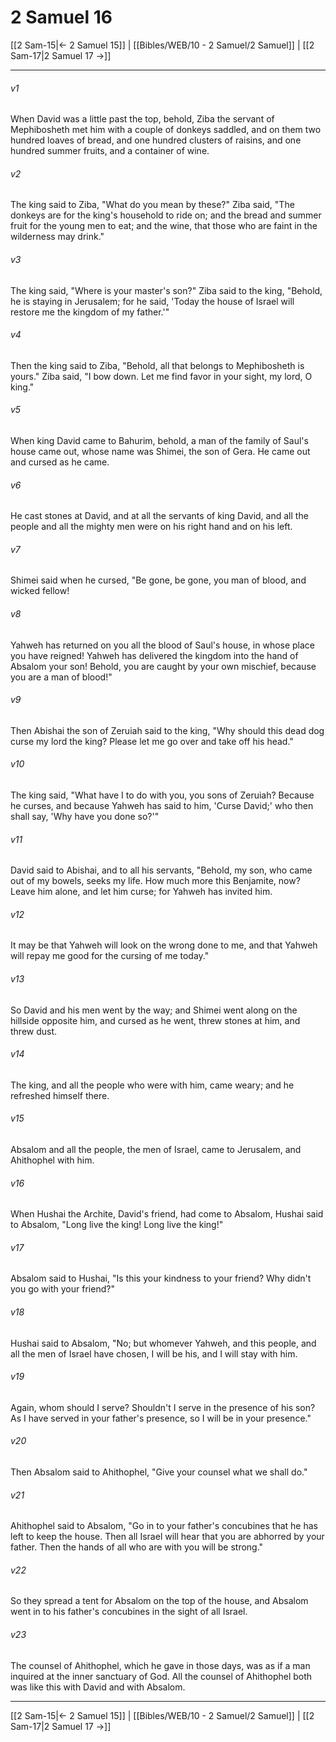 # 2 Samuel 16

[[2 Sam-15|← 2 Samuel 15]] | [[Bibles/WEB/10 - 2 Samuel/2 Samuel]] | [[2 Sam-17|2 Samuel 17 →]]
***



###### v1 
When David was a little past the top, behold, Ziba the servant of Mephibosheth met him with a couple of donkeys saddled, and on them two hundred loaves of bread, and one hundred clusters of raisins, and one hundred summer fruits, and a container of wine. 

###### v2 
The king said to Ziba, "What do you mean by these?" Ziba said, "The donkeys are for the king's household to ride on; and the bread and summer fruit for the young men to eat; and the wine, that those who are faint in the wilderness may drink." 

###### v3 
The king said, "Where is your master's son?" Ziba said to the king, "Behold, he is staying in Jerusalem; for he said, 'Today the house of Israel will restore me the kingdom of my father.'" 

###### v4 
Then the king said to Ziba, "Behold, all that belongs to Mephibosheth is yours." Ziba said, "I bow down. Let me find favor in your sight, my lord, O king." 

###### v5 
When king David came to Bahurim, behold, a man of the family of Saul's house came out, whose name was Shimei, the son of Gera. He came out and cursed as he came. 

###### v6 
He cast stones at David, and at all the servants of king David, and all the people and all the mighty men were on his right hand and on his left. 

###### v7 
Shimei said when he cursed, "Be gone, be gone, you man of blood, and wicked fellow! 

###### v8 
Yahweh has returned on you all the blood of Saul's house, in whose place you have reigned! Yahweh has delivered the kingdom into the hand of Absalom your son! Behold, you are caught by your own mischief, because you are a man of blood!" 

###### v9 
Then Abishai the son of Zeruiah said to the king, "Why should this dead dog curse my lord the king? Please let me go over and take off his head." 

###### v10 
The king said, "What have I to do with you, you sons of Zeruiah? Because he curses, and because Yahweh has said to him, 'Curse David;' who then shall say, 'Why have you done so?'" 

###### v11 
David said to Abishai, and to all his servants, "Behold, my son, who came out of my bowels, seeks my life. How much more this Benjamite, now? Leave him alone, and let him curse; for Yahweh has invited him. 

###### v12 
It may be that Yahweh will look on the wrong done to me, and that Yahweh will repay me good for the cursing of me today." 

###### v13 
So David and his men went by the way; and Shimei went along on the hillside opposite him, and cursed as he went, threw stones at him, and threw dust. 

###### v14 
The king, and all the people who were with him, came weary; and he refreshed himself there. 

###### v15 
Absalom and all the people, the men of Israel, came to Jerusalem, and Ahithophel with him. 

###### v16 
When Hushai the Archite, David's friend, had come to Absalom, Hushai said to Absalom, "Long live the king! Long live the king!" 

###### v17 
Absalom said to Hushai, "Is this your kindness to your friend? Why didn't you go with your friend?" 

###### v18 
Hushai said to Absalom, "No; but whomever Yahweh, and this people, and all the men of Israel have chosen, I will be his, and I will stay with him. 

###### v19 
Again, whom should I serve? Shouldn't I serve in the presence of his son? As I have served in your father's presence, so I will be in your presence." 

###### v20 
Then Absalom said to Ahithophel, "Give your counsel what we shall do." 

###### v21 
Ahithophel said to Absalom, "Go in to your father's concubines that he has left to keep the house. Then all Israel will hear that you are abhorred by your father. Then the hands of all who are with you will be strong." 

###### v22 
So they spread a tent for Absalom on the top of the house, and Absalom went in to his father's concubines in the sight of all Israel. 

###### v23 
The counsel of Ahithophel, which he gave in those days, was as if a man inquired at the inner sanctuary of God. All the counsel of Ahithophel both was like this with David and with Absalom.

***
[[2 Sam-15|← 2 Samuel 15]] | [[Bibles/WEB/10 - 2 Samuel/2 Samuel]] | [[2 Sam-17|2 Samuel 17 →]]
